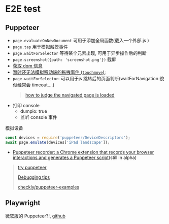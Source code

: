 # E2E test

## Puppeteer

* `page.evaluateOnNewDocument` 可用于添加全局函数(载入一个外部 js )
* `page.tap` 用于模拟触摸事件
* `page.waitForSelector` 等待某个元素出现, 可用于异步操作后的判断
* `page.screenshot({path: 'screenshot.png'})` 截屏
* [获取 dom 信息](https://github.com/GoogleChrome/puppeteer/issues/438)
* [暂时还无法模拟移动端的拖拽事件 (`touchmove`)](https://github.com/GoogleChrome/puppeteer/issues/1976);
* `page.waitForSelector`: 可以用于js 跳转后的页面判断(waitForNavigation 貌似经常会 timeout....)
  > [how to judge the navigated page is loaded](https://github.com/GoogleChrome/puppeteer/issues/598)
* 打印 console
  * dumpio: true
  * 监听 console 事件

模拟设备

```javascript
const devices = require('puppeteer/DeviceDescriptors');
await page.emulate(devices['iPad landscape']);
```

* [Puppeteer recorder: a Chrome extension that records your browser interactions and generates a Puppeteer script](https://github.com/checkly/puppeteer-recorder)(still in alpha)

> [try puppeteer](https://try-puppeteer.appspot.com/)
>
> [Debugging tips](https://github.com/GoogleChrome/puppeteer#debugging-tips)
>
> [checkly/puppeteer-examples](https://github.com/checkly/puppeteer-examples)

## Playwright

微软版的 Puppeteer?!, [github](https://github.com/microsoft/playwright)
